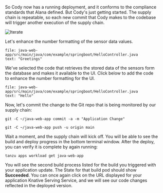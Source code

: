 So Cody now has a running deployment, and it conforms to the compliance standards that Alana defined. But Cody's just getting started. The supply chain is repeatable, so each new commit that Cody makes to the codebase will trigger another execution of the supply chain.

![Iterate](images/iterate.png)

Let's enhance the number formatting of the sensor data values.

```editor:select-matching-text
file: java-web-app/src/main/java/com/example/springboot/HelloController.java
text: "Greetings"
```

We've selected the code that retrieves the stored data of the sensors form the database and makes it available to the UI. Click below to add the code to enhance the number formatting for the UI.

```editor:replace-text-selection
file: java-web-app/src/main/java/com/example/springboot/HelloController.java
text: "Hello"
```

Now, let's commit the change to the Git repo that is being monitored by our supply chain:

```execute
git -C ~/java-web-app commit -a -m "Application Change"
```

```execute
git -C ~/java-web-app push -u origin main
```

Wait a moment, and the supply chain will kick off. You will be able to see the build and deploy progress in the bottom terminal window. After the deploy, you can verify it is complete by again running:

```execute
tanzu apps workload get java-web-app
```

You will see the second build process listed for the build you triggered with your application update. The State for that build pod should show **Succeeded**. You can once again click on the URL displayed for your application Knative Serving Service, and we will see our code changes reflected in the deployed version.

